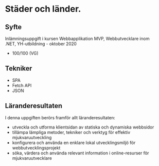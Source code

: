 # Städer och länder. 
## Syfte
Inlämningsuppgift i kursen Webbapplikation MVP, Webbutvecklare inom .NET, YH-utbildning - oktober 2020
* 100/100 (VG)
## Tekniker
* SPA
* Fetch API
* JSON
## Läranderesultaten
I denna uppgiften berörs framför allt läranderesultaten:
* utveckla och utforma klientsidan av statiska och dynamiska webbsidor
* tillämpa lämpliga metoder, tekniker och verktyg för effektiv mjukvaruutveckling
* konfigurera och använda en enklare lokal utvecklingsmiljö för webbutvecklingsprojekt
* söka, värdera och använda relevant information i online-resurser för mjukvaruutvecklare
